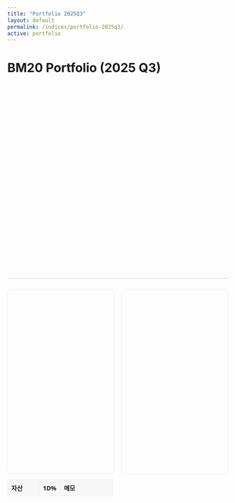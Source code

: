 ```yaml
---
title: "Portfolio 2025Q3"
layout: default
permalink: /indices/portfolio-2025q3/
active: portfolio
---
```


# BM20 Portfolio (2025 Q3)

<!-- 가중치 파이차트 -->
<div id="bm20-weights-pie" style="height:420px; max-width:1000px; margin:16px 0;"></div>
<div id="bm20-weights-meta" style="font:12px/1.6 system-ui,-apple-system,Segoe UI,Roboto,sans-serif;color:#666;"></div>

<hr style="margin:24px 0;opacity:.2">

<!-- 스냅샷/히스토리 시각화(막대 + 라인 + 테이블) -->
<div id="bm20-asof" style="margin:6px 0;font:600 14px system-ui"></div>
<div style="display:grid;grid-template-columns:1fr 1fr;gap:16px;margin:12px 0">
  <div><div id="bm20-bar" style="height:420px;border:1px solid #eee;border-radius:10px"></div></div>
  <div><div id="bm20-trend" style="height:420px;border:1px solid #eee;border-radius:10px"></div></div>
</div>
<table id="bm20-bw" style="width:100%;border-collapse:collapse;font:14px system-ui;margin-top:8px">
  <thead>
    <tr style="background:#f7f7f7">
      <th style="text-align:left;padding:8px;border:1px solid #eee;width:30%">자산</th>
      <th style="text-align:left;padding:8px;border:1px solid #eee;width:20%">1D%</th>
      <th style="text-align:left;padding:8px;border:1px solid #eee">메모</th>
    </tr>
  </thead>
  <tbody></tbody>
</table>

<script src="https://cdn.jsdelivr.net/npm/echarts@5"></script>
<script>
// ====================== ① Portfolio Weights (Google Sheet CSV) ======================
const CSV_WEIGHTS = "https://docs.google.com/spreadsheets/d/e/2PACX-1vTndyrPd3WWwFtfzv2CZxJeDcH-l8ibQIdO5ouYS4HsaGpbeXQQbs6WEr9qPqqZbRoT6cObdFxJpief/pub?gid=1533548287&single=true&output=csv";

async function fetchCsv(url){
  const u = url + (url.includes("?") ? "&" : "?") + "v=" + Date.now();
  const res = await fetch(u, { cache: "no-store" });
  if(!res.ok) throw new Error("CSV fetch failed: " + res.status);
  return res.text();
}

function parsePortfolioCsv(text){
  const lines = text.trim().split(/\r?\n/);
  // 간단 CSV 파서(따옴표 대응)
  const splitCsv = (row) => {
    const out = []; let cur = ""; let q = false;
    for (let i=0;i<row.length;i++){
      const ch = row[i];
      if (ch === '"'){ q = !q; continue; }
      if (ch === ',' && !q){ out.push(cur); cur = ""; continue; }
      cur += ch;
    }
    out.push(cur);
    return out.map(s=>s.trim());
  };

  const header = splitCsv(lines.shift()).map(h=>h.toLowerCase());
  const iName   = Math.max(header.indexOf("name"), 0);
  const iSymbol = header.indexOf("symbol");
  const iWeight = header.indexOf("weight");

  const rows = [];
  for(const raw of lines){
    if(!raw.trim()) continue;
    const c = splitCsv(raw);
    const name   = (c[iName]   ?? "").replace(/"/g,"").trim();
    const symbol = (iSymbol>=0 ? (c[iSymbol] ?? "") : "").replace(/"/g,"").trim().toUpperCase();
    let w = (iWeight>=0 ? (c[iWeight] ?? "0") : "0").replace(/[%"]/g,"").trim();
    let weight = parseFloat(w);
    if (!Number.isFinite(weight)) continue;
    if (weight > 1.0001) weight = weight/100; // 37.5 → 0.375
    rows.push({ name: name || symbol || "?", symbol, weight });
  }
  const sum = rows.reduce((a,b)=>a+b.weight,0) || 1;
  rows.forEach(r => r.weight = r.weight / sum);
  return rows.sort((a,b)=>b.weight - a.weight);
}

function renderPie(rows){
  const el = document.getElementById("bm20-weights-pie");
  const chart = echarts.init(el);

  // 상위 10 + Others
  const data = rows.map(r => ({ name: r.symbol || r.name, value: +(r.weight*100).toFixed(4) }));
  const topN = data.slice(0,10);
  const rest = data.slice(10).reduce((a,b)=>a+b.value,0);
  if (rest > 0) topN.push({ name: "Others", value: +rest.toFixed(4) });

  chart.setOption({
    tooltip: { trigger: "item", formatter: p => `${p.name}: ${p.value.toFixed(2)}%` },
    legend:  { type: "scroll", orient: "vertical", right: 0, top: "middle" },
    series: [{
      name: "BM20 Weights",
      type: "pie",
      radius: ["40%","70%"],
      center: ["38%","50%"],
      avoidLabelOverlap: true,
      label: { formatter: "{b}\n{d}%" },
      data: topN
    }]
  });

  document.getElementById("bm20-weights-meta").textContent =
    `총 ${data.length}개 구성 · 상위 10 + Others 표시 · 합계 100% 기준`;
  addEventListener("resize", ()=>chart.resize());
}

fetchCsv(CSV_WEIGHTS).then(parsePortfolioCsv).then(renderPie).catch(err=>{
  console.error(err);
  document.getElementById("bm20-weights-meta").textContent = "파이차트 로드 실패: " + err.message;
});

// ====================== ② Snapshot & Series (루트 SOT/CSV) ======================
const SNAP_URL = location.origin + "/bm20_lastest.json";   // 루트 SOT(JSON)
const CSV_URL  = location.origin + "/bm20_vs_bench.csv";   // 루트 CSV(히스토리)

async function getJSON(u){
  const r = await fetch(u + "?v=" + Date.now(), {cache:"no-store"});
  if(!r.ok) throw new Error("HTTP " + r.status);
  return r.json();
}
async function getCSV(u){
  const r = await fetch(u + "?v=" + Date.now(), {cache:"no-store"});
  if(!r.ok) throw new Error("HTTP " + r.status);
  const text = await r.text();
  const [header, ...rows] = text.trim().split(/\r?\n/).map(l=>l.split(","));
  const idx = (name)=> header.indexOf(name);
  return rows.map(c => ({
    date: c[idx("date")],
    bm20: parseFloat(c[idx("BM20_rel")]),
    btc:  parseFloat(c[idx("BTC_rel")]),
    eth:  parseFloat(c[idx("ETH_rel")]),
    over_btc: parseFloat(c[idx("BM20_over_BTC")]),
    over_eth: parseFloat(c[idx("BM20_over_ETH")]),
  }));
}

async function renderSnapAndSeries() {
  // 1) 스냅샷 → 막대 + Best/Worst
  try {
    const snap = await getJSON(SNAP_URL);
    const asof = snap.asof || snap.date || "";
    const barArr = (snap.bar || snap.components || []).map(o=>({
      symbol: o.symbol || o.ticker || o.name || "?",
      v: Number(o.pct_1d ?? o.change_1d ?? o.pct ?? 0)
    }));
    const barEl = echarts.init(document.getElementById("bm20-bar"));
    barEl.setOption({
      tooltip:{trigger:"axis",axisPointer:{type:"shadow"},valueFormatter:v=> (v>0?"+":"")+Number(v).toFixed(2)+"%"},
      grid:{left:48,right:24,top:24,bottom:36},
      xAxis:{type:"category",data:barArr.map(x=>x.symbol)},
      yAxis:{type:"value"},
      series:[{type:"bar",data:barArr.map(x=>x.v),barMaxWidth:22}]
    });
    document.getElementById("bm20-asof").textContent = "기준: " + asof;

    const tbody = document.querySelector("#bm20-bw tbody");
    if (tbody){
      let top3 = snap.top3 || snap.best3 || [];
      let bottom3 = snap.bottom3 || snap.worst3 || [];
      if ((!top3?.length || !bottom3?.length) && barArr.length){
        const s=[...barArr].sort((a,b)=>b.v-a.v);
        top3 = s.slice(0,3).map(x=>({symbol:x.symbol,pct_1d:x.v}));
        bottom3 = s.slice(-3).reverse().map(x=>({symbol:x.symbol,pct_1d:x.v}));
      }
      tbody.innerHTML = "";
      [...top3.map(x=>({...x,_:"best"})), ...bottom3.map(x=>({...x,_:"worst"}))].forEach(o=>{
        const v = Number(o.pct_1d||o.pct||0);
        const tr = document.createElement("tr");
        tr.innerHTML = `<td style="padding:8px;border:1px solid #eee">${o.symbol||o.name||"-"}</td>
                        <td style="padding:8px;border:1px solid #eee;${v>=0?'color:#059669':'color:#dc2626'}">${(v>0?"+":"")+v.toFixed(2)}%</td>
                        <td style="padding:8px;border:1px solid #eee">${o.note||""}</td>`;
        tbody.appendChild(tr);
      });
    }
    addEventListener('resize', ()=>barEl.resize(), {passive:true});
  } catch(e) {
    console.warn("snapshot fail", e);
  }

  // 2) CSV 히스토리 → 라인
  try {
    const rows = await getCSV(CSV_URL);
    const dates = rows.map(r=>r.date);
    const bm20 = rows.map(r=>r.bm20);
    const btc  = rows.map(r=>r.btc);
    const eth  = rows.map(r=>r.eth);
    const lineEl = echarts.init(document.getElementById("bm20-trend"));
    lineEl.setOption({
      tooltip:{trigger:"axis"},
      legend:{data:["BM20","BTC","ETH"]},
      grid:{left:48,right:24,top:36,bottom:36},
      xAxis:{type:"category",data:dates},
      yAxis:{type:"value"},
      series:[
        {name:"BM20",type:"line",data:bm20,smooth:true},
        {name:"BTC", type:"line",data:btc, smooth:true},
        {name:"ETH", type:"line",data:eth, smooth:true},
      ]
    });
    addEventListener('resize', ()=>lineEl.resize(), {passive:true});
  } catch(e) {
    console.warn("csv fail", e);
  }
}
renderSnapAndSeries();
</script>


